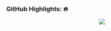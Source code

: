 
### GitHub Highlights: :fire:
<div align="center">
  <a href="https://commits.top/philippines_public.html" target="_blank">
     <img align="center" src="https://github-readme-streak-stats.herokuapp.com/?user=jade-arinal-banares&theme=buefy-dark&date_format=M%20j%5B%2C%20Y%5D" />
  </a>
</div>

</a>
